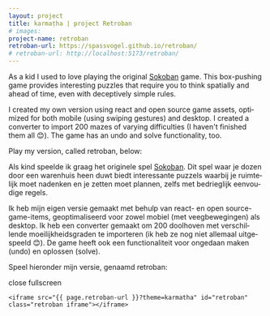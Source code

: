 ```yaml
---
layout: project
title: karmaṭha | project Retroban
# images: 
project-name: retroban
retroban-url: https://spassvogel.github.io/retroban/
# retroban-url: http://localhost:5173/retroban/
---
```


<script>
  window.addEventListener("message", (event) => {
    if (!event.data.levelCount) {
      return;
    }
    $('.retroban-level-count').html(event.data.levelCount);
  });

  $(() => {
    let fullscreen = false

    // go to fullscreen on click
    const iFrameEl = document.getElementById('retroban');
    const icon = $('.retroban-fullscreen-icon');
    icon.show();

    icon.on('click', () => {
      if (fullscreen) {
        document.body.classList.remove('body-noscroll')
        icon.removeClass('retroban-fullscreen-icon--active')
        iFrameEl.parentNode.classList.remove('pseudo-fullscreen')
        iFrameEl.contentWindow.postMessage({ fullscreen: false }, "{{ page.retroban-url }}")

        $('body').unbind('touchmove')
        fullscreen = false
        return
      }      

      fullscreen = true
      if (iFrameEl.requestFullscreen) {
        iFrameEl.src = '{{ page.retroban-url }}';         // take away the theme url param

        iFrameEl.requestFullscreen();
      } else if (iFrameEl.msRequestFullscreen) {
        iFrameEl.src = '{{ page.retroban-url }}';         // take away the theme url param

        iFrameEl.msRequestFullscreen();
      } else if (iFrameEl.mozRequestFullScreen) {
        iFrameEl.src = '{{ page.retroban-url }}';         // take away the theme url param

        iFrameEl.mozRequestFullScreen();
      } else if (iFrameEl.webkitRequestFullScreen) {
        iFrameEl.src = '{{ page.retroban-url }}';         // take away the theme url param

        iFrameEl.webkitRequestFullScreen();
      } else {
        document.body.classList.add('body-noscroll')
        icon.addClass('retroban-fullscreen-icon--active')

        iFrameEl.parentNode.classList.add('pseudo-fullscreen')
        iFrameEl.contentWindow.postMessage({ fullscreen: true }, "{{ page.retroban-url }}")

        $('body').bind('touchmove', (e) => {e.preventDefault()})
      }
    })

    $(window).on('resize', () => {
      if (!document.fullscreenElement && fullscreen) {
        // if coming back from fullscreen, put the theme param back
        iFrameEl.src = '{{ page.retroban-url }}?theme=karmatha';
        fullscreen = false;
      }

    });
  })

</script>
<section class="content-block" id="">
  <div class="multi-lang-block">
    <div lang="en">
      <p>
        As a kid I used to love playing the original <a href="https://en.wikipedia.org/wiki/Sokoban">Sokoban</a> game. 
        This box-pushing game provides interesting puzzles that require you to think
        spatially and ahead of time, even with deceptively simple rules.
      </p>
      <p>
        I created my own version using react and open source game assets, optimized for both mobile (using swiping gestures) and desktop. 
        I created a converter to import <span class='retroban-level-count'>200</span> mazes of varying difficulties (I haven't finished them all 😊). 
        The game has an undo and solve functionality, too. 
      </p>
      <p>
        Play my version, called retroban, below:
      </p>
    </div>
    <div lang="nl">
      <p>
        Als kind speelde ik graag het originele spel <a href="https://en.wikipedia.org/wiki/Sokoban">Sokoban</a>. 
        Dit spel waar je dozen door een warenhuis heen duwt biedt interessante puzzels waarbij je ruimtelijk moet nadenken
        en je zetten moet plannen, zelfs met bedrieglijk eenvoudige regels.
      </p>
      <p>
        Ik heb mijn eigen versie gemaakt met behulp van react- en open source-game-items, 
        geoptimaliseerd voor zowel mobiel (met veegbewegingen) als desktop. 
        Ik heb een converter gemaakt om <span class='retroban-level-count'>200</span> doolhoven met verschillende moeilijkheidsgraden te importeren (ik heb ze nog niet allemaal uitgespeeld 😊).
        De game heeft ook een functionaliteit voor ongedaan maken (undo) en oplossen (solve).
      </p>
      <p>
        Speel hieronder mijn versie, genaamd retroban:
      </p>
    </div>
  </div>
</section>
<section class="content-block">
  <div class="retroban-container">
    <div class="retroban-fullscreen-icon">
      <span class="retroban-fullscreen-text">close fullscreen</span>
      <svg height="14px" title="Go fullscreen" version="1.1" viewBox="0 0 14 14" width="14px" xmlns="http://www.w3.org/2000/svg" xmlns:xlink="http://www.w3.org/1999/xlink"><title/><desc/><defs/><g fill="none" fill-rule="evenodd" stroke="none" stroke-width="1"><g fill="white" transform="translate(-215.000000, -257.000000)"><g transform="translate(215.000000, 257.000000)"><path d="M2,9 L0,9 L0,14 L5,14 L5,12 L2,12 L2,9 L2,9 Z M0,5 L2,5 L2,2 L5,2 L5,0 L0,0 L0,5 L0,5 Z M12,12 L9,12 L9,14 L14,14 L14,9 L12,9 L12,12 L12,12 Z M9,0 L9,2 L12,2 L12,5 L14,5 L14,0 L9,0 L9,0 Z"/></g></g></g></svg>
    </div>

    <iframe src="{{ page.retroban-url }}?theme=karmatha" id="retroban" class="retroban iframe"></iframe>
  </div>
</section>

